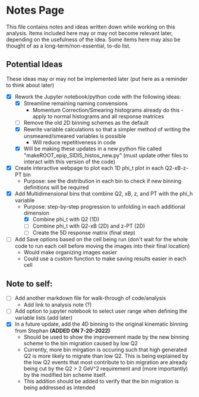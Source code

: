 # Notes Page
This file contains notes and ideas written down while working on this analysis. Items included here may or may not become relevant later, depending on the usefulness of the idea.
Some items here may also be thought of as a long-term/non-essential, to-do list.


## Potential Ideas
These ideas may or may not be implemented later (put here as a reminder to think about later)
- [x] Rework the Jupyter notebook/python code with the following ideas:
    - [x] Streamline remaining naming convensions
        * Momentum Correction/Smearing histograms already do this - apply to normal histograms and all response matrices
    - [ ] Remove the old 2D binning schemes as the default
    - [x] Rewrite variable calculations so that a simpler method of writing the unsmeared/smeared variables is possible
        * Will reduce repetitiveness in code
    - [x] Will be making these updates in a new python file called "makeROOT_epip_SIDIS_histos_new.py" (must update other files to interact with this version of the code)
- [x] Create interactive webpage to plot each 1D phi_t plot in each Q2-xB-z-PT bin
    * Purpose: see the distribution in each bin to check if new binning definitions will be required
- [x] Add Multidimensional bins that combine Q2, xB, z, and PT with the phi_h variable
    * Purpose: step-by-step progression to unfolding in each additional dimension
        - [x] Combine phi_t with Q2 (1D)
        - [ ] Combine phi_t with Q2-xB (2D) and z-PT (2D)
        - [ ] Create the 5D response matrix (final step)
- [ ] Add Save options based on the cell being run (don't wait for the whole code to run each cell before moving the images into their final location)
    * Would make organizing images easier
    * Could use a custom function to make saving results easier in each cell


## Note to self:
- [ ] Add another markdown file for walk-through of code/analysis
    * Add link to analysis note (?)
- [ ] Add option to jupyter notebook to select user range when defining the variable lists (add later)
- [x] In a future update, add the 4D binning to the original kinematic binning from Stephan **(ADDED ON 7-20-2022)**
    * Should be used to show the improvement made by the new binning scheme to the bin migration caused by low Q2
    * Currently, more bin mirgation is occuring such that high generated Q2 is more likely to migrate than low Q2. This is being explained by the low Q2 events that most contribute to bin migration are already being cut by the Q2 > 2 GeV^2 requirement and (more importantly) by the modified bin scheme itself.
    * This addition should be added to verify that the bin migration is being addressed as intended
    